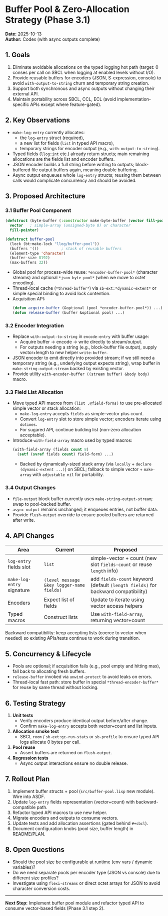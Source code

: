 # Buffer Pool & Zero-Allocation Strategy (Phase 3.1)

**Date:** 2025-10-13  
**Author:** Codex (with async outputs complete)

## 1. Goals

1. Eliminate avoidable allocations on the typed logging hot path (target: 0 conses per call on SBCL when logging at enabled levels without I/O).
2. Provide reusable buffers for encoders (JSON, S-expression, console) to avoid `with-output-to-string` churn and temporary string creation.
3. Support both synchronous and async outputs without changing their external API.
4. Maintain portability across SBCL, CCL, ECL (avoid implementation-specific APIs except where feature-gated).

## 2. Key Observations

- `make-log-entry` currently allocates:
  - the `log-entry` struct (required),
  - a new list for fields (`list` in typed API macro),
  - temporary strings for encoder output (e.g., `with-output-to-string`).
- Typed fields (`llog:int` etc.) already return structs; main remaining allocations are the fields list and encoder buffers.
- JSON encoder builds a full string before writing to outputs; block-buffered file output buffers again, meaning double buffering.
- Async output enqueues whole `log-entry` structs; reusing them between calls would complicate concurrency and should be avoided.

## 3. Proposed Architecture

### 3.1 Buffer Pool Component

```lisp
(defstruct (byte-buffer (:constructor make-byte-buffer (vector fill-pointer)))
  vector   ; simple-array (unsigned-byte 8) or character
  fill-pointer)

(defstruct buffer-pool
  (lock (bt:make-lock "llog/buffer-pool"))
  (buffers '())          ; stack of reusable buffers
  (element-type 'character)
  (buffer-size 8192)
  (max-buffers 32))
```

- Global pool for process-wide reuse: `*encoder-buffer-pool*` (character streams) and optional `*json-byte-pool*` (when we move to octet encoding).
- Thread-local cache (`*thread-buffer*`) via `sb-ext:*dynamic-extent*` or simple special binding to avoid lock contention.
- Acquisition API:
  ```lisp
  (defun acquire-buffer (&optional (pool *encoder-buffer-pool*)) ...)
  (defun release-buffer (buffer &optional pool) ...)
  ```

### 3.2 Encoder Integration

- Replace `with-output-to-string` in `encode-entry` with buffer usage:
  - Acquire buffer → encode → write directly to stream/output.
  - For outputs needing a string (e.g., block-buffer file output), supply vector+length to new helper `write-buffer`.
- JSON encoder to emit directly into provided stream; if we still need a temporary string (e.g., underlying output expects string), wrap buffer in `make-string-output-stream` backed by existing vector.
- Provide utility `with-encoder-buffer ((stream buffer) &body body)` macro.

### 3.3 Field List Allocation

- Move typed API macros from `(list ,@field-forms)` to use pre-allocated simple vector or stack allocation:
  - `make-log-entry` accepts `fields` as simple-vector plus count.
  - Convert `log-entry` slot to store simple vector; encoders iterate using `dotimes`.
  - For sugared API, continue building list (non-zero allocation acceptable).
- Introduce `with-field-array` macro used by typed macros:
  ```lisp
  (with-field-array (fields count 8)
    (setf (svref fields count) field-form) ...)
  ```
  - Backed by dynamically-sized stack array (via `locally` + `declare (dynamic-extent ...)`) on SBCL; fallback to simple vector + `make-array` with `adjustable nil` for portability.

### 3.4 Output Changes

- `file-output` block buffer currently uses `make-string-output-stream`; swap to pool-backed buffer.
- `async-output` remains unchanged; it enqueues entries, not buffer data.
- Provide `flush-output` override to ensure pooled buffers are returned after write.

## 4. API Changes

| Area | Current | Proposed |
|------|---------|----------|
| `log-entry` fields slot | `list` | simple-vector + count (new slot `fields-count` or reuse `length` info) |
| `make-log-entry` signature | `(level message &key logger-name fields)` | add `fields-count` keyword (default `(length fields)` for backward compatibility) |
| Encoders | Expect list of fields | Update to iterate using vector access helpers |
| Typed macros | Construct lists | Use `with-field-array`, returning vector+count |

Backward compatibility: keep accepting lists (coerce to vector when needed) so existing APIs/tests continue to work during transition.

## 5. Concurrency & Lifecycle

- Pools are optional; if acquisition fails (e.g., pool empty and hitting max), fall back to allocating fresh buffers.
- `release-buffer` invoked via `unwind-protect` to avoid leaks on errors.
- Thread-local fast path: store buffer in special `*thread-encoder-buffer*` for reuse by same thread without locking.

## 6. Testing Strategy

1. **Unit tests**
   - Verify encoders produce identical output before/after change.
   - Confirm `make-log-entry` accepts both vector+count and list inputs.
2. **Allocation smoke test**
   - SBCL `room` / `sb-ext:gc-run-stats` or `sb-profile` to ensure typed API logs allocate 0 bytes per call.
3. **Pool reuse**
   - Assert buffers are returned on `flush-output`.
4. **Regression tests**
   - Async output interactions ensure no double release.

## 7. Rollout Plan

1. Implement buffer structs + pool (`src/buffer-pool.lisp` new module). Wire into ASDF.
2. Update `log-entry` fields representation (vector+count) with backward-compatible path.
3. Refactor typed API macros to use new helper.
4. Migrate encoders and outputs to consume vectors.
5. Update tests and add allocation assertions (gated behind `#+sbcl`).
6. Document configuration knobs (pool size, buffer length) in README/PLAN.

## 8. Open Questions

- Should the pool size be configurable at runtime (env vars / dynamic variables)?
- Do we need separate pools per encoder type (JSON vs console) due to different size profiles?
- Investigate using `flexi-streams` or direct octet arrays for JSON to avoid character conversion costs.

---

**Next Step:** Implement buffer pool module and refactor typed API to consume vector-based fields (Phase 3.1 step 2).
